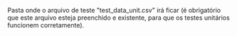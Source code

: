 Pasta onde o arquivo de teste "test_data_unit.csv" irá ficar (é obrigatório que este arquivo esteja preenchido e existente, para que os testes unitários funcionem corretamente).